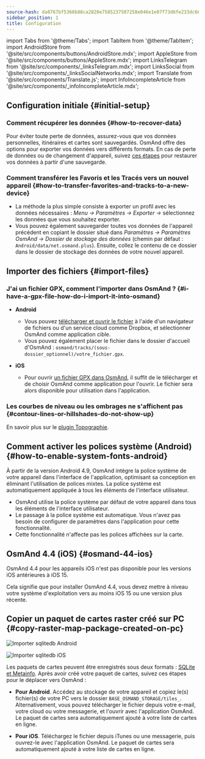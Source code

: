 ```yaml
---
source-hash: da8767bf5368b88ca2820e7585237507258e046e1e07f73d6fe233dc66687628
sidebar_position: 1
title: Configuration
---
```

import Tabs from '@theme/Tabs';
import TabItem from '@theme/TabItem';
import AndroidStore from '@site/src/components/buttons/AndroidStore.mdx';
import AppleStore from '@site/src/components/buttons/AppleStore.mdx';
import LinksTelegram from '@site/src/components/_linksTelegram.mdx';
import LinksSocial from '@site/src/components/_linksSocialNetworks.mdx';
import Translate from '@site/src/components/Translate.js';
import InfoIncompleteArticle from '@site/src/components/_infoIncompleteArticle.mdx';



## Configuration initiale {#initial-setup}

### Comment récupérer les données {#how-to-recover-data}

Pour éviter toute perte de données, assurez-vous que vos données personnelles, itinéraires et cartes sont sauvegardés. OsmAnd offre des options pour exporter vos données vers différents formats. En cas de perte de données ou de changement d'appareil, suivez [ces étapes](https://osmand.net/docs/user/personal/import-export/#preventing-data-loss) pour restaurer vos données à partir d'une sauvegarde.


### Comment transférer les Favoris et les Tracés vers un nouvel appareil {#how-to-transfer-favorites-and-tracks-to-a-new-device}

- La méthode la plus simple consiste à exporter un profil avec les données nécessaires : *Menu → Paramètres → Exporter →* sélectionnez les données que vous souhaitez exporter.
- Vous pouvez également sauvegarder toutes vos données de l'appareil précédent en copiant le dossier situé dans *Paramètres → Paramètres OsmAnd → Dossier de stockage des données* (chemin par défaut : `Android/data/net.osmand.plus`). Ensuite, collez le contenu de ce dossier dans le dossier de stockage des données de votre nouvel appareil.


## Importer des fichiers {#import-files}

### J'ai un fichier GPX, comment l'importer dans OsmAnd ? {#i-have-a-gpx-file-how-do-i-import-it-into-osmand}

- **Android**
    - Vous pouvez [télécharger et ouvrir le fichier](../navigation/setup/gpx-navigation.md) à l'aide d'un navigateur de fichiers ou d'un service cloud comme Dropbox, et sélectionner OsmAnd comme application cible.
    - Vous pouvez également placer le fichier dans le dossier d'accueil d'OsmAnd : `osmand/tracks/(sous-dossier_optionnel)/votre_fichier.gpx`.

- **iOS**
    - Pour ouvrir [un fichier GPX dans OsmAnd](../navigation/setup/gpx-navigation.md), il suffit de le télécharger et de choisir OsmAnd comme application pour l'ouvrir. Le fichier sera alors disponible pour utilisation dans l'application.

### Les courbes de niveau ou les ombrages ne s'affichent pas {#contour-lines-or-hillshades-do-not-show-up}

En savoir plus sur le [plugin Topographie](../plugins/topography.md).


## Comment activer les polices système (Android) {#how-to-enable-system-fonts-android}

À partir de la version Android 4.9, OsmAnd intègre la police système de votre appareil dans l'interface de l'application, optimisant sa conception en éliminant l'utilisation de polices mixtes. La police système est automatiquement appliquée à tous les éléments de l'interface utilisateur.

- OsmAnd utilise la police système par défaut de votre appareil dans tous les éléments de l'interface utilisateur.
- Le passage à la police système est automatique. Vous n'avez pas besoin de configurer de paramètres dans l'application pour cette fonctionnalité.
- Cette fonctionnalité n'affecte pas les polices affichées sur la carte.


## OsmAnd 4.4 (iOS) {#osmand-44-ios}

OsmAnd 4.4 pour les appareils iOS n'est pas disponible pour les versions iOS antérieures à iOS 15.

Cela signifie que pour installer OsmAnd 4.4, vous devez mettre à niveau votre système d'exploitation vers au moins iOS 15 ou une version plus récente.


<!--
## Storage on an SD card (Android) {#storage-on-an-sd-card-android}

:::note
When you *turn on a USB drive to share files* with a computer or disconnect the SD card through system settings, the external drive is disconnected from the device and all applications running on the external drive are **immediately terminated**. You can [read more here](https://developer.android.com/guide/topics/data/install-location).
:::

### To move the OsmAnd home (maps) folder to an external SD card: {#to-move-the-osmand-home-maps-folder-to-an-external-sd-card}

-   Go to *Settings (on the start screen) →  OsmAnd Settings → Data storage folder*
-   Change the value to a path pointing to the external SD card, on many
    Android systems may contain `/storage/extSdCard` or similar.
    Please note that some versions of Android strictly limit your choice
    of which path will be write-accessible for apps.
-   You are then asked if the contents of the OsmAnd data folder should be moved from
    internal memory to the external SD card.
    You may also perform this manually using a built-in file manager app on the device or via
    connecting the device to a computer as external storage and performing the move from there.


### How do I use my SD card with OsmAnd under Android 4.4+ and 5 {#how-do-i-use-my-sd-card-with-osmand-under-android-44-and-5}

If you update your Android to version 4.4.x, you will experience a known
Android issue with the `WRITE_EXTERNAL_STORAGE` permission: Android has
changed the rules so that from now on no application can write to the
external SD card anywhere outside its new standard folder
`Android/data/[PACKAGE-NAME]`. If OsmAnd was installed before updating
your device to Android 4.4.x, it will continue to work (read-only) with
the old, non-standard osmand folder, but won't be able to update any map
and other files there.

Solutions:

-   Move OsmAnd's data folder osmand to the internal storage. \
     **Drawback:** Internal storage can be rather small.
-   Move OsmAnd's data folder osmand into its standard SD folder, \
    for OsmAnd+ : `(extSdCard)/Android/data/net.osmand.plus/files` \
    for OsmAnd : `(extSdCard)/Android/data/net.osmand/files` \
     **Caution:** Whenever you uninstall OsmAnd now, all your data will
    be erased as well! (Unless you unmount your SD card, or rename the
    net.osmand(.plus) folder before de-installation.)

If you manually want to perform the necessary copies/moves, either use a
PC to perform this action on the SD card, or on the device itself use
the file manager tool **which came pre-installed with your Android**
(only these methods will have the necessary write permission). All copy operations
may also be invoked in OsmAnd itself via `Menu/Settings/General/Data
storage folder` but the copy operations may take a long time or result in
errors (e.g. if the SD card is too full).
-->


## Copier un paquet de cartes raster créé sur PC {#copy-raster-map-package-created-on-pc}

<Tabs groupId="operating-systems" queryString="current-os">

<TabItem value="android" label="Android">

![Importer sqlitedb Android](@site/static/img/plugins/online-maps/import-sqlitedb-android.png)

</TabItem>

<TabItem value="ios" label="iOS">

![Importer sqlitedb iOS](@site/static/img/plugins/online-maps/import-sqlitedb-ios.png)  

</TabItem>

</Tabs>

Les paquets de cartes peuvent être enregistrés sous deux formats : [SQLite et Metainfo](https://osmand.net/docs/user/map/raster-maps). Après avoir créé votre paquet de cartes, suivez ces étapes pour le déplacer vers OsmAnd :

- **Pour Android**. Accédez au stockage de votre appareil et copiez le(s) fichier(s) de votre PC vers le dossier `BASE_OSMAND_STORAGE/tiles_`. Alternativement, vous pouvez télécharger le fichier depuis votre e-mail, votre cloud ou votre messagerie, et l'ouvrir avec l'application OsmAnd. Le paquet de cartes sera automatiquement ajouté à votre liste de cartes en ligne.

- **Pour iOS**. Téléchargez le fichier depuis iTunes ou une messagerie, puis ouvrez-le avec l'application OsmAnd. Le paquet de cartes sera automatiquement ajouté à votre liste de cartes en ligne.